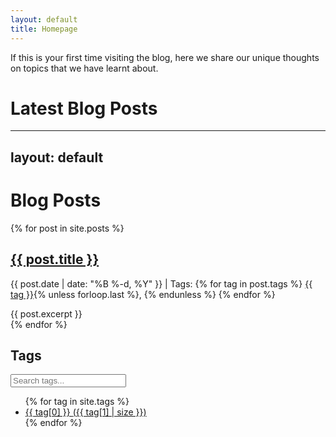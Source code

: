 ```yaml
---
layout: default
title: Homepage
---
```



If this is your first time visiting the blog, here we share our unique thoughts on topics that we have learnt about.

# Latest Blog Posts

---
layout: default
---

<div class="content-wrapper">
  <main class="post-list">
    <h1>Blog Posts</h1>
    {% for post in site.posts %}
      <article class="post">
        <h2><a href="{{ post.url | relative_url }}">{{ post.title }}</a></h2>
        <p class="post-meta">
          {{ post.date | date: "%B %-d, %Y" }} |
          Tags:
          {% for tag in post.tags %}
            <a href="{{ '/tag/' | append: tag | downcase | replace: ' ', '-' | append: '.html' | relative_url }}">{{ tag }}</a>{% unless forloop.last %}, {% endunless %}
          {% endfor %}
        </p>
        {{ post.excerpt }}
      </article>
    {% endfor %}
  </main>

  <aside class="tag-sidebar">
    <h2>Tags</h2>
    <input type="text" id="tag-search" placeholder="Search tags...">
    <ul class="tag-cloud">
    {% for tag in site.tags %}
      <li>
        <a href="{{ '/tag/' | append: tag[0] | downcase | replace: ' ', '-' | append: '.html' | relative_url }}">
          {{ tag[0] }} <span>({{ tag[1] | size }})</span>
        </a>
      </li>
    {% endfor %}
    </ul>
  </aside>
</div>

<script src="{{ '/assets/js/search.js' | relative_url }}"></script>